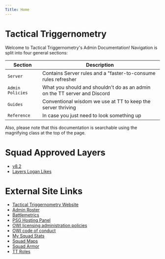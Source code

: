 ```yaml
---
Title: Home
---
```


# Tactical Triggernometry

Welcome to Tactical Triggernometry's Admin Documentation!  Navigation is split into four general sections:

|Section|Description|
|-------|---------- |
|`Server`| Contains Server rules and a "faster-to-consume rules refresher| 
|`Admin Policies`| What you should and shouldn't do as an admin on the TT server and Discord|
|`Guides`| Conventional wisdom we use at TT to keep the server thriving|
|`Reference`| In case you just need to look something up|

Also, please note that this documentation is searchable using the magnifying class at the top of the page.

# Squad Approved Layers

* [v8.2](https://docs.google.com/spreadsheets/d/1A3D4zeOS8YxoEYrWcXa8edBCG_EUueZK9cX2oFMLY9U/edit?gid=1796438364#gid=1796438364)
* [Layers Logan Likes](https://docs.google.com/spreadsheets/d/1c1iBWiFll0ESeZBG4lT2bTHdf5YJUBtBIlVQTrCY9s8/edit?gid=878317139#gid=878317139)

# External Site Links

* [Tactical Triggernometry Website](http://tacticaltriggernometry.com/)
* [Admin Roster](http://tiny.cc/TTAdminRoster)
* [Battlemetrics](https://battlemetrics.com/)
* [PSG Hosting Panel](https://control.psg-hosting.com/)
* [OWI licensing administration policies](https://joinsquad.com/server-licensing-and-administration-policies/?swcfpc=1)
* [OWI code of conduct](https://joinsquad.com/code-of-conduct/)
* [My Squad Stats](https://mysquadstats.com/)
* [Squad Maps](https://squadmaps.com/)
* [Squad Armor](https://squad-armor.com/)
* [TT Roles](http://tt-roles.tacticaltriggernometry.com/profile)

